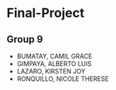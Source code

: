 # Final-Project

## Group 9  
- BUMATAY, CAMIL GRACE  
- GIMPAYA, ALBERTO LUIS  
- LAZARO, KIRSTEN JOY  
- RONQUILLO, NICOLE THERESE
